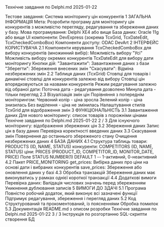 Технічне завдання по Delphi.md 2025-01-22


Тестове завдання: Система моніторингу цін
конкурентів
1 ЗАГАЛЬНА ІНФОРМАЦІЯ
Мета: Розробити програму для моніторингу цін конкурентів з можливістю перегляду, редагування та
збереження даних у базу.
Мова програмування: Delphi XE4 або вище
База даних: Oracle 11g або вище
UI компоненти: DevExpress (зокрема TcxGrid, TcxDateEdit, TcxCheckedComboBox)
Компоненти доступу: ODAC DevArt
2 ІНТЕРФЕЙС КОРИСТУВАЧА
2.1 Компоненти керування
TcxCheckedComboBox для вибору конкурентів (множинний вибір):
Можливість вибору "Усі"
Можливість вибору окремих конкурентів
TcxDateEdit для вибору дати моніторингу
Кнопки дій:
"Завантажити": Завантаження даних з бази
"Зберегти": Збереження внесених змін
"Скасувати": Відміна незбережених змін
2.2 Таблиця даних (TcxGrid)
Стовпці для товарів і динамічні стовпці для конкурентів залежно від вибору
Стовпці цін впорядковуються за назвами конкурентів
Режим редагування залежно від обраної дати:
Поточна дата - редагування дозволено
Минула дата - тільки перегляд
2.3 Візуалізація змін цін
Порівняння з попереднім моніторингом:
Червоний колір - ціна зросла
Зелений колір - ціна знизилась
Без виділення - ціна не змінилась
Налаштування стилів TcxGrid для відображення змін
3 ФУНКЦІОНАЛЬНІСТЬ
3.1 Завантаження даних
Для нового моніторингу: список товарів з порожніми цінами
Технічне завдання по Delphi.md 2025-01-22
2 / 3
Для існуючого моніторингу: відображення збережених цін
3.2 Збереження даних
Запис цін в базу даних
Перевірка коректності введених даних
3.3 Скасування змін
Повернення до останнього збереженого стану
Очищення незбережених даних
4 БАЗА ДАНИХ
4.1 Структура таблиць
товари: PRODUCTS (ID, NAME, STATUS)
конкуренти: COMPETITORS (ID, NAME, STATUS)
ціни: PRICES (PRODUCT_ID, COMPETITOR_ID, MONITOR_DATE, PRICE)
Поле STATUS NUMBER(1) DEFAULT 1 -- 1-активний, 0-неактивний
4.2 Пакет PRICE_MONITORING
get_prices: Вибірка даних про ціни на основі дати і вибраних конкурентів
save_prices: Збереження або оновлення даних у базі
4.3 Обробка транзакцій
Збереження даних має виконуватись у рамках однієї короткої транзакції
4.4 Додаткові вимоги
Перевірка даних:
Валідація числових значень перед збереженням
Уникнення дублювання записів
5 ВИМОГИ ДО ЗДАЧІ
5.1 Програма
Повністю робочий додаток, який виконує всі зазначені функції
Підтримує редагування, збереження і перегляд даних
5.2 Код
Структурований та прокоментований, із поясненнями
Обробка помилок
5.3 Документація
README.md з описом розробки
Технічне завдання по Delphi.md 2025-01-22
3 / 3
Інструкція по розгортанню
SQL-скрипти створення БД
